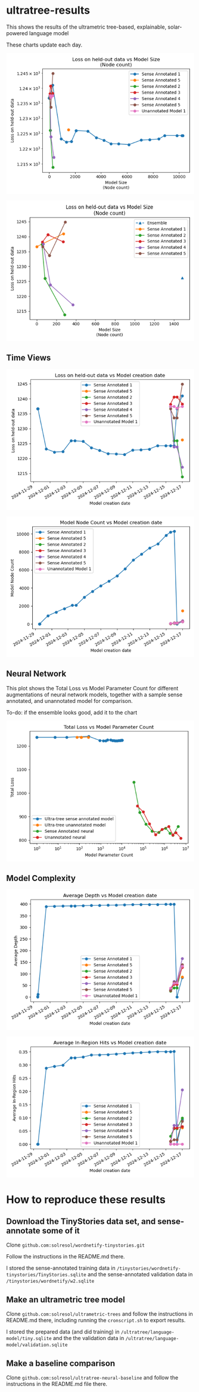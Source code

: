 # ultratree-results
This shows the results of the ultrametric tree-based, explainable, solar-powered language model

These charts update each day.

![Total Loss vs Model Size](total_loss_vs_model_size.png)

![Total Loss vs Model Size for Sense Annotated Models Including Ensembling](total_loss_vs_model_size_with_ensemble.png)


## Time Views

![Total Loss vs Time](total_loss_vs_time.png)

![Model Node Count vs Time](model_node_count_vs_time.png)

## Neural Network

This plot shows the Total Loss vs Model Parameter Count for different augmentations of neural network models, together with a sample sense annotated, and unannotated model for comparison.

To-do: if the ensemble looks good, add it to the chart

![Neural Network Results](neural-results.png)


## Model Complexity

![Average Depth vs Time](average_depth_vs_time.png)

![Average In-Region Hits vs Time](average_in_region_hits_vs_time.png)


# How to reproduce these results

## Download the TinyStories data set, and sense-annotate some of it

Clone `github.com:solresol/wordnetify-tinystories.git` 

Follow the instructions in the README.md there.

I stored the sense-annotated training data in `/tinystories/wordnetify-tinystories/TinyStories.sqlite` and the sense-annotated validation data in `/tinystories/wordnetify/w2.sqlite`

## Make an ultrametric tree model

Clone `github.com:solresol/ultrametric-trees` and follow the instructions
in README.md there, including running the `cronscript.sh` to export results.

I stored the prepared data (and did training) in
`/ultratree/language-model/tiny.sqlite` and the the validation data
in `/ultratree/language-model/validation.sqlite`

## Make a baseline comparison

Clone `github.com:solresol/ultratree-neural-baseline` and follow the
instructions in the README.md file there.




